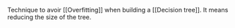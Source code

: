 
Technique to avoir [[Overfitting]] when building a [[Decision tree]]. It means reducing the size of the tree. 